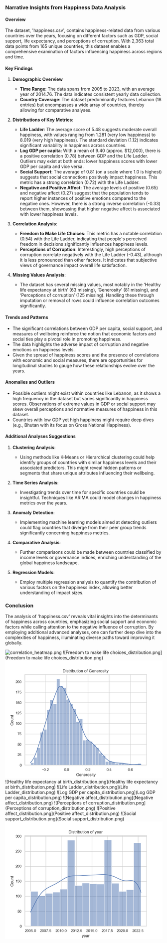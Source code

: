 ### Narrative Insights from Happiness Data Analysis 

#### Overview
The dataset, 'happiness.csv', contains happiness-related data from various countries over the years, focusing on different factors such as GDP, social support, life expectancy, and perceptions of corruption. With 2,363 total data points from 165 unique countries, this dataset enables a comprehensive examination of factors influencing happiness across regions and time.

#### Key Findings

1. **Demographic Overview**
   - **Time Range**: The data spans from 2005 to 2023, with an average year of 2014.76. The data indicates consistent yearly data collection.
   - **Country Coverage**: The dataset predominantly features Lebanon (18 entries) but encompasses a wide array of countries, thereby allowing for comparative analyses.

2. **Distributions of Key Metrics**:
   - **Life Ladder**: The average score of 5.48 suggests moderate overall happiness, with values ranging from 1.281 (very low happiness) to 8.019 (very high happiness). The standard deviation (1.12) indicates significant variability in happiness across countries.
   - **Log GDP per capita**: With a mean of 9.40 (approx. $12,000), there is a positive correlation (0.78) between GDP and the Life Ladder. Outliers may exist at both ends: lower happiness scores with lower GDP per capita and vice versa.
   - **Social Support**: The average of 0.81 (on a scale where 1.0 is highest) suggests that social connections positively impact happiness. This metric has a strong correlation (0.72) with the Life Ladder.
   - **Negative and Positive Affect**: The average levels of positive (0.65) and negative affect (0.27) suggest that the population tends to report higher instances of positive emotions compared to the negative ones. However, there is a strong inverse correlation (-0.33) between them, showcasing that higher negative affect is associated with lower happiness levels.

3. **Correlation Analysis**:
   - **Freedom to Make Life Choices**: This metric has a notable correlation (0.54) with the Life Ladder, indicating that people's perceived freedom in decisions significantly influences happiness levels.
   - **Perceptions of Corruption**: Interestingly, high perceptions of corruption correlate negatively with the Life Ladder (-0.43), although it is less pronounced than other factors. It indicates that subjective views of governance impact overall life satisfaction.

4. **Missing Values Analysis**:
   - The dataset has several missing values, most notably in the ‘Healthy life expectancy at birth’ (63 missing), ‘Generosity’ (81 missing), and ‘Perceptions of corruption’ (125 missing). Handling these through imputation or removal of rows could influence correlation outcomes significantly.

#### Trends and Patterns
- The significant correlations between GDP per capita, social support, and measures of wellbeing reinforce the notion that economic factors and social ties play a pivotal role in promoting happiness.
- The data highlights the adverse impact of corruption and negative emotions on happiness levels.
- Given the spread of happiness scores and the presence of correlations with economic and social measures, there are opportunities for longitudinal studies to gauge how these relationships evolve over the years.

#### Anomalies and Outliers
- Possible outliers might exist within countries like Lebanon, as it shows a high frequency in the dataset but varies significantly in happiness scores. Observations of extreme values in GDP or social support may skew overall perceptions and normative measures of happiness in this dataset.
- Countries with low GDP yet high happiness might require deep dives (e.g., Bhutan with its focus on Gross National Happiness).

#### Additional Analyses Suggestions
1. **Clustering Analysis**: 
   - Using methods like K-Means or Hierarchical clustering could help identify groups of countries with similar happiness levels and their associated predictors. This might reveal hidden patterns or segments that share unique attributes influencing their wellbeing.

2. **Time Series Analysis**:
   - Investigating trends over time for specific countries could be insightful. Techniques like ARIMA could model changes in happiness metrics over the years.

3. **Anomaly Detection**: 
   - Implementing machine learning models aimed at detecting outliers could flag countries that diverge from their peer group trends significantly concerning happiness metrics.

4. **Comparative Analysis**:
   - Further comparisons could be made between countries classified by income levels or governance indices, enriching understanding of the global happiness landscape.

5. **Regression Models**: 
   - Employ multiple regression analysis to quantify the contribution of various factors on the happiness index, allowing better understanding of impact sizes.

### Conclusion
The analysis of 'happiness.csv' reveals vital insights into the determinants of happiness across countries, emphasizing social support and economic factors while calling attention to the negative influence of corruption. By employing additional advanced analyses, one can further deep dive into the complexities of happiness, illuminating diverse paths toward improving it globally.

![correlation_heatmap.png](correlation_heatmap.png)
![Freedom to make life choices_distribution.png](Freedom to make life choices_distribution.png)
![Generosity_distribution.png](Generosity_distribution.png)
![Healthy life expectancy at birth_distribution.png](Healthy life expectancy at birth_distribution.png)
![Life Ladder_distribution.png](Life Ladder_distribution.png)
![Log GDP per capita_distribution.png](Log GDP per capita_distribution.png)
![Negative affect_distribution.png](Negative affect_distribution.png)
![Perceptions of corruption_distribution.png](Perceptions of corruption_distribution.png)
![Positive affect_distribution.png](Positive affect_distribution.png)
![Social support_distribution.png](Social support_distribution.png)
![year_distribution.png](year_distribution.png)
